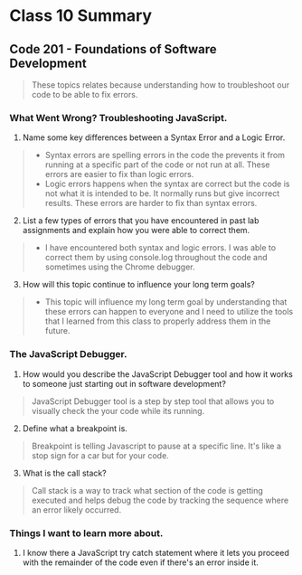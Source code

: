 # Class 10 Summary
## Code 201 - Foundations of Software Development

>  These topics relates because understanding how to troubleshoot our code to be able to fix errors.

### What Went Wrong? Troubleshooting JavaScript.
1. Name some key differences between a Syntax Error and a Logic Error.
  > * Syntax errors are spelling errors in the code the prevents it from running at a specific part of the code or not run at all. These errors are easier to fix than logic errors.
  > * Logic errors happens when the syntax are correct but the code is not what it is intended to be. It normally runs but give incorrect results. These errors are harder to fix than syntax errors.
2. List a few types of errors that you have encountered in past lab assignments and explain how you were able to correct them.
  > * I have encountered both syntax and logic errors. I was able to correct them by using console.log throughout the code and sometimes using the Chrome debugger.
3. How will this topic continue to influence your long term goals?
  > * This topic will influence my long term goal by understanding that these errors can happen to everyone and I need to utilize the tools that I learned from this class to properly address them in the future.

### The JavaScript Debugger.
1. How would you describe the JavaScript Debugger tool and how it works to someone just starting out in software development?
  > JavaScript Debugger tool is a step by step tool that allows you to visually check the your code while its running.
2. Define what a breakpoint is.
  > Breakpoint is telling Javascript to pause at a specific line. It's like a stop sign for a car but for your code.
3. What is the call stack?
  > Call stack is a way to track what section of the code is getting executed and helps debug the code by tracking the sequence where an error likely occurred.

### Things I want to learn more about.
1. I know there a JavaScript try catch statement where it lets you proceed with the remainder of the code even if there's an error inside it.